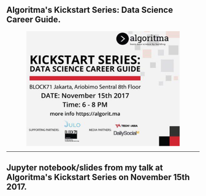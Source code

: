 ## Algoritma's Kickstart Series: Data Science Career Guide.



<p align="center">
<img src="images/kickstart.png" align="middle" alt="Drawing" width="400" height="300"/>
</p>

------------------------------------------------------------------------------------------
Jupyter notebook/slides from my talk at Algoritma's Kickstart Series on November 15th 2017.
------------------------------------------------------------------------------------------

